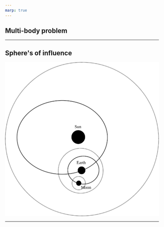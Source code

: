 ```yaml
---
marp: true
---
```


## Multi-body problem

---

## Sphere's of influence

![bg right:50% height:600](./soi.svg)

---


